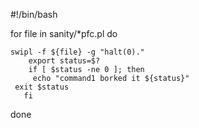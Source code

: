 #!/bin/bash


for file in sanity/*pfc.pl
do

	swipl -f ${file} -g "halt(0)."
        export status=$?        
        if [ $status -ne 0 ]; then
         echo "command1 borked it ${status}"
	 exit $status
       fi
done
